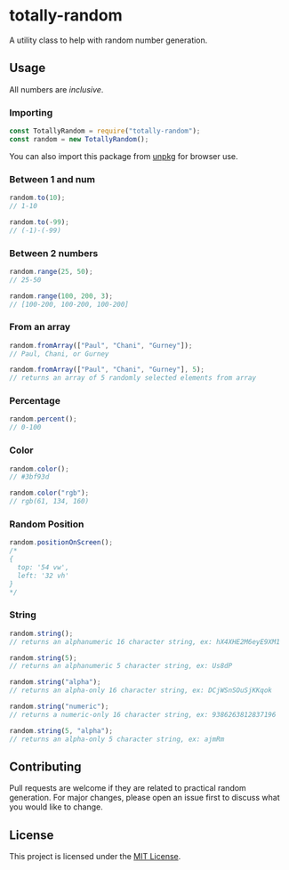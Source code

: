 # totally-random

A utility class to help with random number generation.

## Usage

All numbers are _inclusive_.

### Importing

```javascript
const TotallyRandom = require("totally-random");
const random = new TotallyRandom();
```

You can also import this package from [unpkg](https://unpkg.com/browse/totally-random/) for browser use.

### Between 1 and num

```javascript
random.to(10);
// 1-10

random.to(-99);
// (-1)-(-99)
```

### Between 2 numbers

```javascript
random.range(25, 50);
// 25-50

random.range(100, 200, 3);
// [100-200, 100-200, 100-200]
```

### From an array

```javascript
random.fromArray(["Paul", "Chani", "Gurney"]);
// Paul, Chani, or Gurney

random.fromArray(["Paul", "Chani", "Gurney"], 5);
// returns an array of 5 randomly selected elements from array
```

### Percentage

```javascript
random.percent();
// 0-100
```

### Color

```javascript
random.color();
// #3bf93d

random.color("rgb");
// rgb(61, 134, 160)
```

### Random Position

```javascript
random.positionOnScreen();
/*
{
  top: '54 vw',
  left: '32 vh'
}
*/
```

### String

```javascript
random.string();
// returns an alphanumeric 16 character string, ex: hX4XHE2M6eyE9XM1

random.string(5);
// returns an alphanumeric 5 character string, ex: Us8dP

random.string("alpha");
// returns an alpha-only 16 character string, ex: DCjWSnSOuSjKKqok

random.string("numeric");
// returns a numeric-only 16 character string, ex: 9386263812837196

random.string(5, "alpha");
// returns an alpha-only 5 character string, ex: ajmRm
```

## Contributing

Pull requests are welcome if they are related to practical random generation. For major changes, please open an issue first to discuss what you would like to change.

## License

This project is licensed under the [MIT License](LICENSE).
